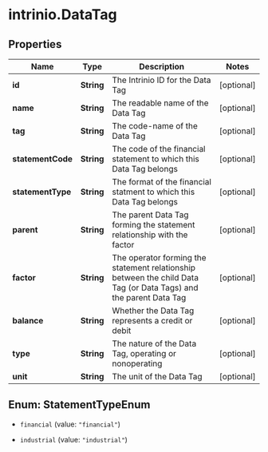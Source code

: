 # intrinio.DataTag

## Properties
Name | Type | Description | Notes
------------ | ------------- | ------------- | -------------
**id** | **String** | The Intrinio ID for the Data Tag | [optional] 
**name** | **String** | The readable name of the Data Tag | [optional] 
**tag** | **String** | The code-name of the Data Tag | [optional] 
**statementCode** | **String** | The code of the financial statement to which this Data Tag belongs | [optional] 
**statementType** | **String** | The format of the financial statment to which this Data Tag belongs | [optional] 
**parent** | **String** | The parent Data Tag forming the statement relationship with the factor | [optional] 
**factor** | **String** | The operator forming the statement relationship between the child Data Tag (or Data Tags) and the parent Data Tag | [optional] 
**balance** | **String** | Whether the Data Tag represents a credit or debit | [optional] 
**type** | **String** | The nature of the Data Tag, operating or nonoperating | [optional] 
**unit** | **String** | The unit of the Data Tag | [optional] 


<a name="StatementTypeEnum"></a>
## Enum: StatementTypeEnum


* `financial` (value: `"financial"`)

* `industrial` (value: `"industrial"`)




